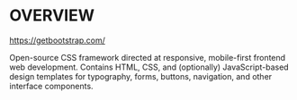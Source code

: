 # OVERVIEW

<https://getbootstrap.com/>

Open-source CSS framework directed at responsive, mobile-first frontend web development. Contains HTML, CSS, and (optionally) JavaScript-based design templates for typography, forms, buttons, navigation, and other interface components.
